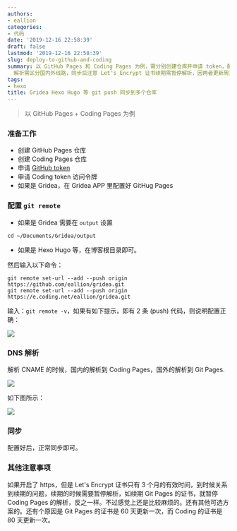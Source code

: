 ```yaml
---
authors:
- eallion
categories:
- 代码
date: '2019-12-16 22:58:39'
draft: false
lastmod: '2019-12-16 22:58:39'
slug: deploy-to-github-and-coding
summary: 以 GitHub Pages 和 Coding Pages 为例，需分别创建仓库并申请 token，配置 git remote 添加双推送地址，DNS
  解析需区分国内外线路，同步后注意 Let's Encrypt 证书续期需暂停解析，因两者更新周期不同！
tags:
- hexo
title: Gridea Hexo Hugo 等 git push 同步到多个仓库
---
```

> 以 GitHub Pages + Coding Pages 为例

### 准备工作

- 创建 GitHub Pages 仓库
- 创建 Coding Pages 仓库
- 申请 [GitHub token](https://github.com/settings/tokens/new)
- 申请 Coding token 访问令牌
- 如果是 Gridea，在 Gridea APP 里配置好 GitHug Pages

### 配置 `git remote`

- 如果是 Gridea 需要在 `output` 设置

```
cd ~/Documents/Gridea/output
```

- 如果是 Hexo Hugo 等，在博客根目录即可。

然后输入以下命令：

```
git remote set-url --add --push origin https://github.com/eallion/gridea.git
git remote set-url --add --push origin https://e.coding.net/eallion/gridea.git
```

输入：`git remote -v`，如果有如下提示，即有 2 条 (push) 代码，则说明配置正确：

![](/assets/images/posts/2019/12/20191228231145.png)

### DNS 解析

解析 CNAME 的时候，国内的解析到 Coding Pages，国外的解析到 Git Pages.

![](/assets/images/posts/2019/12/20191228231204.png)

如下图所示：

![](/assets/images/posts/2019/12/20191228231217.png)

### 同步

配置好后，正常同步即可。

### 其他注意事项

如果开启了 https，但是 Let's Encrypt 证书只有 3 个月的有效时间，到时候关系到续期的问题，续期的时候需要暂停解析，如续期 Git Pages 的证书，就暂停 Coding Pages 的解析，反之一样。不过感觉上还是比较麻烦的。还有其他可选方案的。还有个原因是 Git Pages 的证书是 60 天更新一次，而 Coding 的证书是 80 天更新一次。